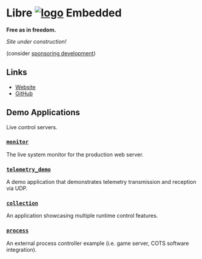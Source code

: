 <!--
    =====================================
    generator=datazen
    version=3.1.4
    hash=1b0d5213995cad37b082cb805ae08f5e
    =====================================
-->

# Libre [![logo](https://libre-embedded.com/static/png/chip-circle-bootstrap/128x128.png)](https://libre-embedded.com) Embedded

**Free as in freedom.**

*Site under construction!*

(consider [sponsoring development](https://github.com/sponsors/vkottler))

## Links

* [Website](https://libre-embedded.com)
* [GitHub](https://github.com/libre-embedded)

## Demo Applications

Live control servers.

### [`monitor`](https://libre-embedded.com/monitor)

The live system monitor for the production web server.

### [`telemetry_demo`](https://libre-embedded.com/telemetry_demo)

A demo application that demonstrates telemetry transmission and reception
via UDP.

### [`collection`](https://libre-embedded.com/collection)

An application showcasing multiple runtime control features.

### [`process`](https://libre-embedded.com/process)

An external process controller example (i.e. game server, COTS software
integration).
